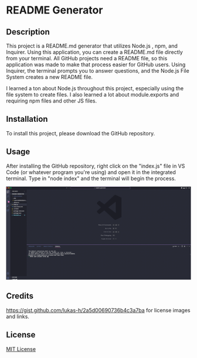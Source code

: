 # README Generator

## Description

This project is a README.md generator that utilizes Node.js , npm, and Inquirer. Using this application, you can create a README.md file directly from your terminal. All GitHub projects need a README file, so this application was made to make that process easier for GitHub users. Using Inquirer, the terminal prompts you to answer questions, and the Node.js File System creates a new README file.

I learned a ton about Node.js throughout this project, especially using the file system to create files. I also learned a lot about module.exports and requiring npm files and other JS files.

## Installation

To install this project, please download the GitHub repository.

## Usage

After installing the GitHub repository, right click on the "index.js" file in VS Code (or whatever program you're using) and open it in the integrated terminal. Type in "node index" and the terminal will begin the process.

![Project screenshot](/assets/screenshot.png)

## Credits

https://gist.github.com/lukas-h/2a5d00690736b4c3a7ba for license images and links.

## License

[MIT License](https://opensource.org/licenses/MIT)
